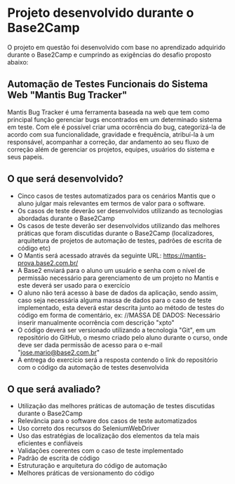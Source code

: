 # Projeto desenvolvido durante o Base2Camp

O projeto em questão foi desenvolvido com base no aprendizado adquirido durante o Base2Camp e cumprindo as exigências do desafio proposto abaixo:

## Automação de Testes Funcionais do Sistema Web "Mantis Bug Tracker"

Mantis Bug Tracker é uma ferramenta baseada na web que tem como principal função gerenciar bugs encontrados em um determinado sistema em teste. Com ele é possível criar uma ocorrência do bug, categorizá-la de acordo com sua funcionalidade, gravidade e frequência, atribuí-la à um responsável, acompanhar a correção, dar andamento ao seu fluxo de correção além de gerenciar os projetos, equipes, usuários do sistema e seus papeis.

## O que será desenvolvido?

* Cinco casos de testes automatizados para os cenários Mantis que o aluno julgar mais relevantes em termos de valor para o software.
* Os casos de teste deverão ser desenvolvidos utilizando as tecnologias abordadas durante o Base2Camp
* Os casos de teste deverão ser desenvolvidos utilizando das melhores práticas que foram discutidas durante o Base2Camp (localizadores, arquitetura de projetos de automação de testes, padrões de escrita de código etc)
* O Mantis será acessado através da seguinte URL: https://mantis-prova.base2.com.br/
* A Base2 enviará para o aluno um usuário e senha com o nível de permissão necessário para gerenciamento de um projeto no Mantis e este deverá ser usado para o exercício
* O aluno não terá acesso à base de dados da aplicação, sendo assim, caso seja necessária alguma massa de dados para o caso de teste implementado, esta deverá estar descrita junto ao método de testes do código em forma de comentário, ex: //MASSA DE DADOS: Necessário inserir manualmente  ocorrência com descrição "xpto"
* O código deverá ser versionado utilizando a tecnologia "Git", em um repositório do GitHub, o mesmo  criado pelo aluno durante o curso, onde deve ser dada permissão de acesso para o e-mail "jose.mario@base2.com.br"
* A entrega do exercício será a resposta contendo o link do repositório com o código da automação de testes desenvolvida

## O que será avaliado?

* Utilização das melhores práticas de automação de testes discutidas durante o Base2Camp
* Relevância para o software dos casos de teste automatizados
* Uso correto dos recursos do SeleniumWebDriver
* Uso das estratégias de localização dos elementos da tela mais eficientes e confiáveis
* Validações coerentes com o caso de teste implementado
* Padrão de escrita de código
* Estruturação e arquitetura do código de automação
* Melhores práticas de versionamento do código
